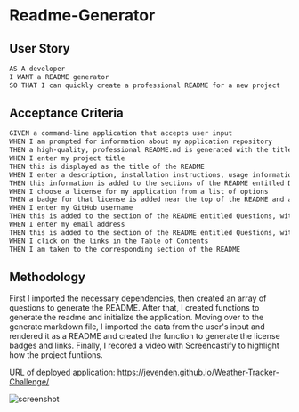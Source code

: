 # Readme-Generator

## User Story

```md
AS A developer
I WANT a README generator
SO THAT I can quickly create a professional README for a new project
```

## Acceptance Criteria

```md
GIVEN a command-line application that accepts user input
WHEN I am prompted for information about my application repository
THEN a high-quality, professional README.md is generated with the title of my project and sections entitled Description, Table of Contents, Installation, Usage, License, Contributing, Tests, and Questions
WHEN I enter my project title
THEN this is displayed as the title of the README
WHEN I enter a description, installation instructions, usage information, contribution guidelines, and test instructions
THEN this information is added to the sections of the README entitled Description, Installation, Usage, Contributing, and Tests
WHEN I choose a license for my application from a list of options
THEN a badge for that license is added near the top of the README and a notice is added to the section of the README entitled License that explains which license the application is covered under
WHEN I enter my GitHub username
THEN this is added to the section of the README entitled Questions, with a link to my GitHub profile
WHEN I enter my email address
THEN this is added to the section of the README entitled Questions, with instructions on how to reach me with additional questions
WHEN I click on the links in the Table of Contents
THEN I am taken to the corresponding section of the README
```

## Methodology

First I imported the necessary dependencies, then created an array of questions to generate the README. After that, I created functions to generate the readme
and initialize the application. Moving over to the generate markdown file, I imported the data from the user's input and rendered it as a README and created 
the function to generate the license badges and links. Finally, I recored a video with Screencastify to highlight how the project funtiions.

URL of deployed application: https://jevenden.github.io/Weather-Tracker-Challenge/

![screenshot](https://user-images.githubusercontent.com/102879070/173206795-1756b534-81cb-41fe-a26f-bf9e9cd7594d.jpg)
